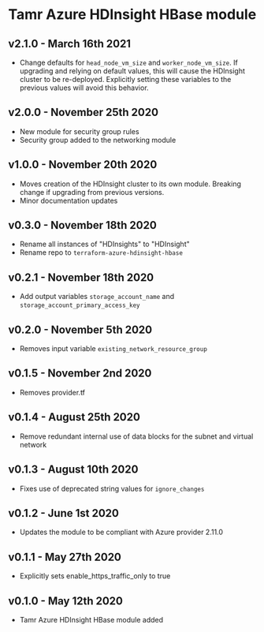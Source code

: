 # Tamr Azure HDInsight HBase module

## v2.1.0 - March 16th 2021
* Change defaults for `head_node_vm_size` and `worker_node_vm_size`.  If
  upgrading and relying on default values, this will cause the
  HDInsight cluster to be re-deployed.  Explicitly setting these
  variables to the previous values will avoid this behavior.

## v2.0.0 - November 25th 2020
* New module for security group rules
* Security group added to the networking module

## v1.0.0 - November 20th 2020
* Moves creation of the HDInsight cluster to its own module. Breaking change if upgrading from
 previous versions.
* Minor documentation updates

## v0.3.0 - November 18th 2020
* Rename all instances of "HDInsights" to "HDInsight"
* Rename repo to `terraform-azure-hdinsight-hbase`

## v0.2.1 - November 18th 2020
* Add output variables `storage_account_name` and `storage_account_primary_access_key`

## v0.2.0 - November 5th 2020
* Removes input variable `existing_network_resource_group`

## v0.1.5 - November 2nd 2020
* Removes provider.tf

## v0.1.4 - August 25th 2020
* Remove redundant internal use of data blocks for the subnet and virtual network

## v0.1.3 - August 10th 2020
* Fixes use of deprecated string values for `ignore_changes`

## v0.1.2 - June 1st 2020
* Updates the module to be compliant with Azure provider 2.11.0

## v0.1.1 - May 27th 2020
* Explicitly sets enable_https_traffic_only to true

## v0.1.0 - May 12th 2020
* Tamr Azure HDInsight HBase module added
